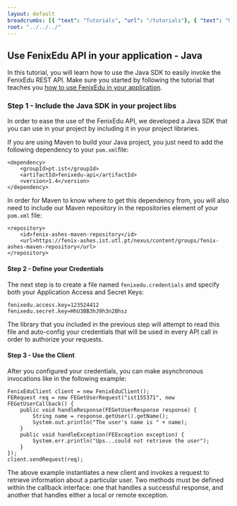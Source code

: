 ```yaml
---
layout: default
breadcrumbs: [{ "text": "Tutorials", "url": "/tutorials"}, { "text": "Use FenixEdu API in your application", "url": "/tutorials/use-fenixedu-api-in-your-application" }, { "text": "Java SDK", "url": "/tutorials/use-fenixedu-api-in-your-application/java-sdk" }]
root: "../../../"
---
```


## Use FenixEdu API in your application - Java

In this tutorial, you will learn how to use the Java SDK to easily invoke the FenixEdu REST API. Make sure you started by following the tutorial that teaches you [how to use FenixEdu in your application][use-fenix-edu-in-your-application-tutorial].

### Step 1 - Include the Java SDK in your project libs

In order to ease the use of the FenixEdu API, we developed a Java SDK that you can use in your project by including it in your project libraries.

If you are using Maven to build your Java project, you just need to add the following dependency to your ```pom.xml```file:

	<dependency>
		<groupId>pt.ist</groupId>
		<artifactId>fenixedu-api</artifactId>
		<version>1.4</version>
	</dependency>

In order for Maven to know where to get this dependency from, you will also need to include our Maven repository in the repositories element of your ```pom.xml``` file:

	<repository>
		<id>fenix-ashes-maven-repository</id>
		<url>https://fenix-ashes.ist.utl.pt/nexus/content/groups/fenix-ashes-maven-repository</url>
	</repository>

#### Step 2 - Define your Credentials

The next step is to create a file named ```fenixedu.credentials``` and specify both your Application Access and Secret Keys:

	fenixedu.access.key=123524412
	fenixedu.secret.key=HhU3BB3hJ9h3n2Bhsz 

The library that you included in the previous step will attempt to read this file and auto-config your credentials that will be used in every API call in order to authorize your requests.

#### Step 3 - Use the Client

After you configured your credentials, you can make asynchronous invocations like in the following example:

	FenixEduClient client = new FenixEduClient();
	FERequest req = new FEGetUserRequest("ist155371", new FEGetUserCallback() {
		public void handleResponse(FEGetUserResponse response) {
			String name = response.getUser().getName();
			System.out.println("The user's name is " + name);
		}
		public void handleException(FEException exception) {
			System.err.println("Ups...could not retrieve the user");
		}
	});
	client.sendRequest(req);

The above example instantiates a new client and invokes a request to retrieve information about a particular user. Two methods must be defined within the callback interface: one that handles a successful response, and another that handles either a local or remote exception.

[use-fenix-edu-in-your-application-tutorial]: /tutorials/use-fenixedu-api-in-your-application
[Eclipse]: http://www.eclipse.org/downloads/
[Maven]: http://maven.apache.org/
[Java Oracle]: http://www.oracle.com/technetwork/java/javase/downloads/index.html